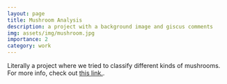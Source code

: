 ```yaml
---
layout: page
title: Mushroom Analysis
description: a project with a background image and giscus comments
img: assets/img/mushroom.jpg
importance: 2
category: work
---
```


Literally a project where we tried to classify different kinds of mushrooms. For more info, check out [this link.](https://github.com/Manav1712/mushroom-analysis).
